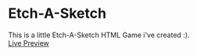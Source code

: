 # Etch-A-Sketch
This is a little Etch-A-Sketch HTML Game i've created :).<br />
[Live Preview](https://dudyas6.github.io/etch-a-sketch/index.html) 
